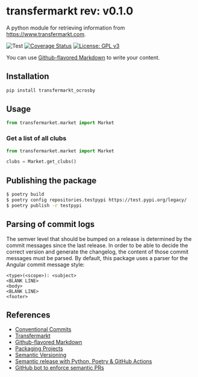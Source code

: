 # transfermarkt rev: v0.1.0
A python module for retrieving information from https://www.transfermarkt.com.

![Test](https://github.com/ocrosby/transfermarkt/actions/workflows/ci.yml/badge.svg)
[![Coverage Status](https://coveralls.io/repos/github/ocrosby/transfermarkt/badge.svg?branch=main)](https://coveralls.io/github/ocrosby/transfermarkt?branch=main)
[![License: GPL v3](https://img.shields.io/badge/License-GPLv3-blue.svg)](https://www.gnu.org/licenses/gpl-3.0)

You can use
[Github-flavored Markdown](https://guides.github.com/features/mastering-markdown/)
to write your content.

## Installation
```bash
pip install transfermarkt_ocrosby
```

## Usage

```python
from transfermarket.market import Market
```

### Get a list of all clubs

```python
from transfermarket.market import Market

clubs = Market.get_clubs()
```


## Publishing the package

```bash
$ poetry build
$ poetry config repositories.testpypi https://test.pypi.org/legacy/
$ poetry publish -r testpypi
```

## Parsing of commit logs
The semver level that should be bumped on a release is determined by the commit messages since the last release. In 
order to be able to decide the correct version and generate the changelog, the content of those commit messages must 
be parsed. By default, this package uses a parser for the Angular commit message style:

```text
<type>(<scope>): <subject>
<BLANK LINE>
<body>
<BLANK LINE>
<footer>
```

## References
- [Conventional Commits](https://www.conventionalcommits.org/en/v1.0.0/)
- [Transfermarkt](https://www.transfermarkt.com)
- [Github-flavored Markdown](https://guides.github.com/features/mastering-markdown/)
- [Packaging Projects](https://packaging.python.org/en/latest/tutorials/packaging-projects/)
- [Semantic Versioning](https://semver.org/)
- [Semantic release with Python, Poetry & GitHub Actions](https://mestrak.com/blog/semantic-release-with-python-poetry-github-actions-20nn)
- [GitHub bot to enforce semantic PRs](https://github.com/apps/semantic-pull-requests)